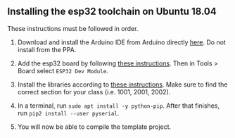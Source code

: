 ## Installing the esp32 toolchain on Ubuntu 18.04

These instructions must be followed in order.

1. Download and install the Arduino IDE from Arduino directly [here](https://www.arduino.cc/en/main/software).
Do not install from the PPA.

2. Add the esp32 board by following [these instructions](https://github.com/espressif/arduino-esp32/blob/master/docs/arduino-ide/debian_ubuntu.md).
Then in Tools > Board select `ESP32 Dev Module`.

3. Install the libraries according to [these instructions](https://github.com/WPIRoboticsEngineering/RobotInterfaceBoard#which-libraries).
Make sure to find the correct section for your class (i.e. 1001, 2001, 2002).

4. In a terminal, run `sudo apt install -y python-pip`. After that finishes, run `pip2 install --user pyserial`.

5. You will now be able to compile the template project.
